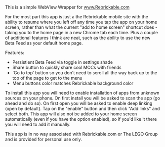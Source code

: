 This is a simple WebView Wrapper for www.Rebrickable.com

For the most part this app is just a the Rebrickable mobile site with the ability to resume where you left off any time you tap the app on your home screen, rather than what the current "add to home screen" shortcut does - taking you to the home page in a new Chrome tab each time. Plus a couple of additional features I think are neat, such as the ability to use the new Beta Feed as your default home page. 

Features:
- Persistient Beta Feed via toggle in settings shade
- Share button to quickly share cool MOCs with friends
- 'Go to top' button so you don't need to scroll all the way back up to the top of the page to get to the menu
- Menu buttons color matches Rebrickable background color

To install this app you will need to enable installation of apps from unknown sources on your phone. On first install you will be asked to scan the app (go ahead and do so). On first open you will be asked to enable deep linking (open by default). Tap on the "enable" button and then click "Add links" and select both. This app will also not be added to your home screen automatically (even if you have the option enabled), so if you'd like it there you will need to add it manually. 

This app is in no way associated with Rebrickable.com or The LEGO Group and is provided for personal use only. 
